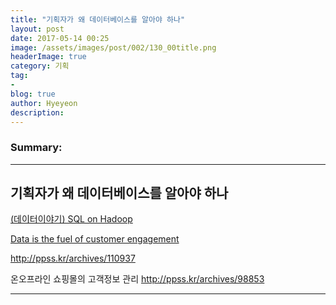 ```yaml
---
title: "기획자가 왜 데이터베이스를 알아야 하나"
layout: post
date: 2017-05-14 00:25
image: /assets/images/post/002/130_00title.png
headerImage: true
category: 기획
tag:
-
blog: true
author: Hyeyeon
description:
---
```


### Summary:



---


## 기획자가 왜 데이터베이스를 알아야 하나

[(데이터이야기) SQL on Hadoop](http://www.dbguide.net/knowledge.db?cmd=view&boardUid=194731&boardConfigUid=128&boardStep=0&categoryUid=)

[Data is the fuel of customer engagement](http://www.the-future-of-commerce.com/2017/04/07/customer-engagement-data/)

http://ppss.kr/archives/110937

온오프라인 쇼핑몰의 고객정보 관리
http://ppss.kr/archives/98853

---
